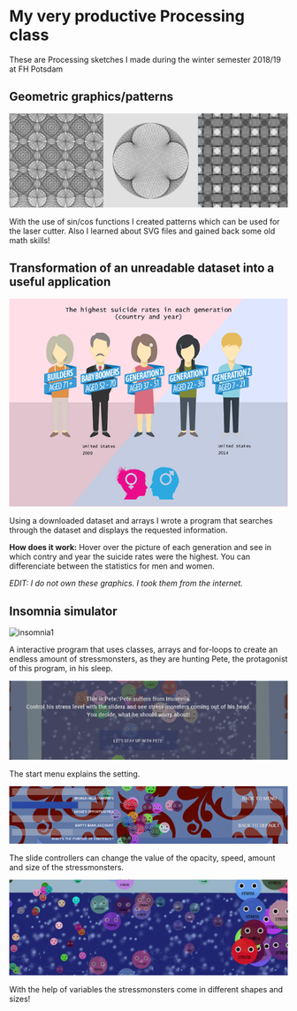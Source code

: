 # My very productive Processing class
These are Processing sketches I made during the winter semester 2018/19 at FH Potsdam

## Geometric graphics/patterns
![geometric patterns](/homework_07_Maria_kleeblatt/geometrischemuster.jpg)

With the use of sin/cos functions I created patterns which can be used for the laser cutter. Also I learned about SVG files and gained back some old math skills! 



## Transformation of an unreadable dataset into a useful application
![suicide rates](/suicide_rates/suiciderates.jpg)

Using a downloaded dataset and arrays I wrote a program that searches through the dataset and displays the requested information.

**How does it work:** Hover over the picture of each generation and see in which contry and year the suicide rates were the highest. You can differenciate between the statistics for men and women.

_EDIT: I do not own these graphics. I took them from the internet._



## Insomnia simulator
![insomnia1](/insomnia_simulator/simulator.gif)

A interactive program that uses classes, arrays and for-loops to create an endless amount of stressmonsters, as they are hunting Pete, the protagonist of this program, in his sleep.

![insomnia2](/insomnia_simulator/insomnia2.PNG)

The start menu explains the setting.

![insomnia3](/insomnia_simulator/insomnia3.PNG)

The slide controllers can change the value of the opacity, speed, amount and size of the stressmonsters.

![insomnia4](/insomnia_simulator/stressmonster.jpg)

With the help of variables the stressmonsters come in different shapes and sizes!

